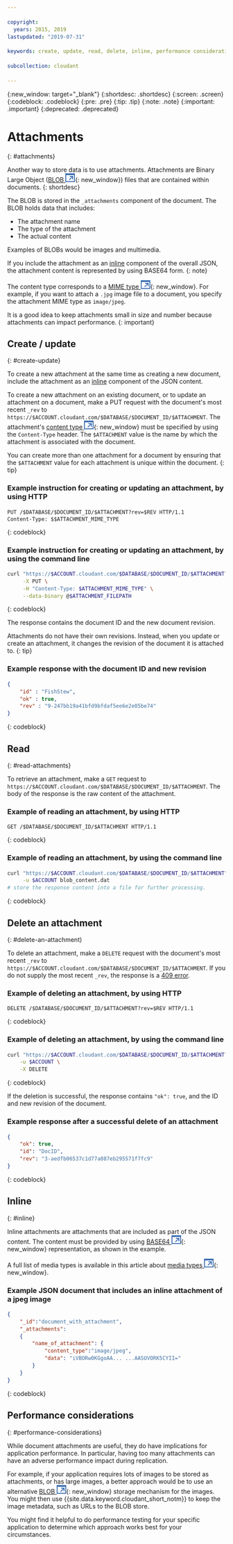 ```yaml
---

copyright:
  years: 2015, 2019
lastupdated: "2019-07-31"

keywords: create, update, read, delete, inline, performance considerations

subcollection: cloudant

---
```


{:new_window: target="_blank"}
{:shortdesc: .shortdesc}
{:screen: .screen}
{:codeblock: .codeblock}
{:pre: .pre}
{:tip: .tip}
{:note: .note}
{:important: .important}
{:deprecated: .deprecated}

<!-- Acrolinx: 2018-05-31 -->

# Attachments
{: #attachments}

Another way to store data is to use attachments.
Attachments are Binary Large Object ([BLOB ![External link icon](../images/launch-glyph.svg "External link icon")](http://en.wikipedia.org/wiki/Binary_large_object){: new_window})
files that are contained within documents.
{: shortdesc}

The BLOB is stored in the `_attachments` component of the document.
The BLOB holds data that includes:

- The attachment name
- The type of the attachment
- The actual content

Examples of BLOBs would be images and multimedia.

If you include the attachment as an [inline](/docs/services/Cloudant?topic=cloudant-attachments#inline) component of the overall JSON, the attachment content is represented by using BASE64 form.
{: note}

The content type corresponds to a [MIME type ![External link icon](../images/launch-glyph.svg "External link icon")](http://en.wikipedia.org/wiki/Internet_media_type#List_of_common_media_types){: new_window}.
For example,
if you want to attach a `.jpg` image file to a document,
you specify the attachment MIME type as `image/jpeg`.

It is a good idea to keep attachments small in size and number because attachments can impact performance.
{: important}

## Create / update
{: #create-update}

To create a new attachment at the same time as creating a new document, include the attachment as an [inline](/docs/services/Cloudant?topic=cloudant-attachments#inline) component of the JSON content.

To create a new attachment on an existing document,
or to update an attachment on a document,
make a PUT request with the document's most recent `_rev` to `https://$ACCOUNT.cloudant.com/$DATABASE/$DOCUMENT_ID/$ATTACHMENT`.
The attachment's [content type ![External link icon](../images/launch-glyph.svg "External link icon")](http://en.wikipedia.org/wiki/Internet_media_type#List_of_common_media_types){: new_window}
must be specified by using the `Content-Type` header.
The `$ATTACHMENT` value is the name by which the attachment is associated with the document.

You can create more than one attachment for a document by ensuring that the `$ATTACHMENT` value for each attachment is unique within the document.
{: tip}

### Example instruction for creating or updating an attachment, by using HTTP

```HTTP
PUT /$DATABASE/$DOCUMENT_ID/$ATTACHMENT?rev=$REV HTTP/1.1
Content-Type: $$ATTACHMENT_MIME_TYPE
```
{: codeblock}

### Example instruction for creating or updating an attachment, by using the command line

```sh
curl "https://$ACCOUNT.cloudant.com/$DATABASE/$DOCUMENT_ID/$ATTACHMENT?rev=$REV" \
	 -X PUT \
	 -H "Content-Type: $ATTACHMENT_MIME_TYPE" \
	 --data-binary @$ATTACHMENT_FILEPATH
```
{: codeblock}

<!--

### Example instruction for creating or updating an attachment, using Javascript

```javascript
var nano = require('nano');
var fs = require('fs');
var account = nano("https://$ACCOUNT:$PASSWORD@$ACCOUNT.cloudant.com");
var db = account.use($DATABASE);
fs.readFile($FILEPATH, function (err, data) {
	if (!err) {
		db.attachment.insert($DOCUMENT_ID, $ATTACHMENT, data, $ATTACHMENT_MIME_TYPE, {
			rev: $REV
		},
		function (err, body) {
			if (!err)
				console.log(body);
		}
	}
});
```
{: codeblock}

-->

The response contains the document ID and the new document revision.

Attachments do not have their own revisions. Instead, when you update or create an attachment, it changes the revision of the document it is attached to. 
{: tip}

### Example response with the document ID and new revision

```json
{
	"id" : "FishStew",
	"ok" : true,
	"rev" : "9-247bb19a41bfd9bfdaf5ee6e2e05be74"
}
```
{: codeblock}

## Read
{: #read-attachments}

To retrieve an attachment,
make a `GET` request to `https://$ACCOUNT.cloudant.com/$DATABASE/$DOCUMENT_ID/$ATTACHMENT`.
The body of the response is the raw content of the attachment.

### Example of reading an attachment, by using HTTP

```http
GET /$DATABASE/$DOCUMENT_ID/$ATTACHMENT HTTP/1.1
```
{: codeblock}

### Example of reading an attachment, by using the command line

```sh
curl "https://$ACCOUNT.cloudant.com/$DATABASE/$DOCUMENT_ID/$ATTACHMENT" \
	 -u $ACCOUNT blob_content.dat
# store the response content into a file for further processing.
```
{: codeblock}

<!--

### Example of reading an attachment, using Javascript

```javascript
var nano = require('nano');
var account = nano("https://$ACCOUNT:$PASSWORD@$ACCOUNT.cloudant.com");
var db = account.use($DATABASE);
db.attachment.get($DOCUMENT_ID, $FILENAME, function (err, body) {
	if (!err) {
		console.log(body);
	}
});
```
{: codeblock}

-->

## Delete an attachment
{: #delete-an-attachment)

To delete an attachment,
make a `DELETE` request with the document's most recent `_rev`
to `https://$ACCOUNT.cloudant.com/$DATABASE/$DOCUMENT_ID/$ATTACHMENT`.
If you do not supply the most recent `_rev`,
the response is a [409 error](/docs/services/Cloudant?topic=cloudant-http#http-status-codes).

### Example of deleting an attachment, by using HTTP

```http
DELETE /$DATABASE/$DOCUMENT_ID/$ATTACHMENT?rev=$REV HTTP/1.1
```
{: codeblock}

### Example of deleting an attachment, by using the command line

```sh
curl "https://$ACCOUNT.cloudant.com/$DATABASE/$DOCUMENT_ID/$ATTACHMENT?rev=$REV" \
	-u $ACCOUNT \
	-X DELETE
```
{: codeblock}

<!--

### Example of deleting an attachment, using Javascript

```javascript
var nano = require('nano');
var account = nano("https://$ACCOUNT:$PASSWORD@$ACCOUNT.cloudant.com");
var db = account.use($DATABASE);
db.attachment.destroy($DOCUMENT_ID, $FILENAME, $REV, function (err, body) {
	if (!err) {
		console.log(body);
	}
});
```
{: codeblock}

-->

If the deletion is successful,
the response contains `"ok": true`,
and the ID and new revision of the document.

### Example response after a successful delete of an attachment

```json
{
	"ok": true,
	"id": "DocID",
	"rev": "3-aedfb06537c1d77a087eb295571f7fc9"
}
```
{: codeblock}

## Inline
{: #inline}

Inline attachments are attachments that are included as part of the JSON content.
The content must be provided by using [BASE64 ![External link icon](../images/launch-glyph.svg "External link icon")](https://en.wikipedia.org/wiki/Base64){: new_window} representation,
as shown in the example.

A full list of media types is available in this article about [media types ![External link icon](../images/launch-glyph.svg "External link icon")](http://en.wikipedia.org/wiki/Internet_media_type#List_of_common_media_types){: new_window}.

### Example JSON document that includes an inline attachment of a jpeg image

```json
{
	"_id":"document_with_attachment",
	"_attachments":
	{
		"name_of_attachment": {
			"content_type":"image/jpeg",
			"data": "iVBORw0KGgoAA... ...AASUVORK5CYII="
		}
	}
}
```
{: codeblock}

## Performance considerations
{: #performance-considerations}

While document attachments are useful,
they do have implications for application performance.
In particular,
having too many attachments can have an adverse performance impact during replication.

For example,
if your application requires lots of images to be stored as attachments,
or has large images,
a better approach would be to use an alternative [BLOB ![External link icon](../images/launch-glyph.svg "External link icon")](https://en.wikipedia.org/wiki/Binary_large_object){: new_window}
storage mechanism for the images.
You might then use {{site.data.keyword.cloudant_short_notm}} to keep
the image metadata,
such as URLs to the BLOB store.

You might find it helpful to do performance testing for your specific application
to determine which approach works best for your circumstances.